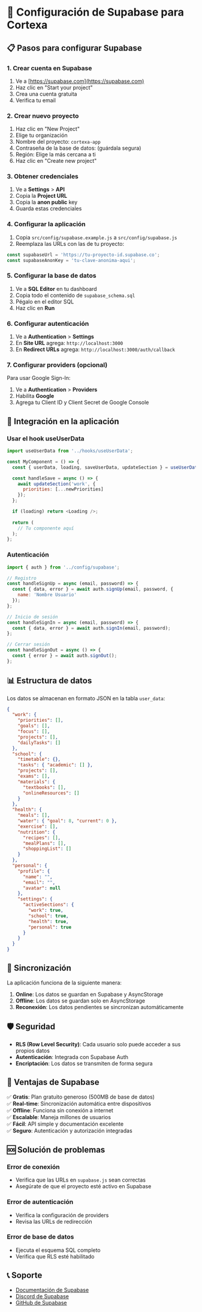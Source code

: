 # 🚀 Configuración de Supabase para Cortexa

## 📋 Pasos para configurar Supabase

### 1. Crear cuenta en Supabase
1. Ve a [https://supabase.com](https://supabase.com)
2. Haz clic en "Start your project"
3. Crea una cuenta gratuita
4. Verifica tu email

### 2. Crear nuevo proyecto
1. Haz clic en "New Project"
2. Elige tu organización
3. Nombre del proyecto: `cortexa-app`
4. Contraseña de la base de datos: (guárdala segura)
5. Región: Elige la más cercana a ti
6. Haz clic en "Create new project"

### 3. Obtener credenciales
1. Ve a **Settings** > **API**
2. Copia la **Project URL**
3. Copia la **anon public** key
4. Guarda estas credenciales

### 4. Configurar la aplicación
1. Copia `src/config/supabase.example.js` a `src/config/supabase.js`
2. Reemplaza las URLs con las de tu proyecto:

```javascript
const supabaseUrl = 'https://tu-proyecto-id.supabase.co';
const supabaseAnonKey = 'tu-clave-anonima-aqui';
```

### 5. Configurar la base de datos
1. Ve a **SQL Editor** en tu dashboard
2. Copia todo el contenido de `supabase_schema.sql`
3. Pégalo en el editor SQL
4. Haz clic en **Run**

### 6. Configurar autenticación
1. Ve a **Authentication** > **Settings**
2. En **Site URL** agrega: `http://localhost:3000`
3. En **Redirect URLs** agrega: `http://localhost:3000/auth/callback`

### 7. Configurar providers (opcional)
Para usar Google Sign-In:
1. Ve a **Authentication** > **Providers**
2. Habilita **Google**
3. Agrega tu Client ID y Client Secret de Google Console

## 🔧 Integración en la aplicación

### Usar el hook useUserData
```javascript
import useUserData from '../hooks/useUserData';

const MyComponent = () => {
  const { userData, loading, saveUserData, updateSection } = useUserData();

  const handleSave = async () => {
    await updateSection('work', {
      priorities: [...newPriorities]
    });
  };

  if (loading) return <Loading />;
  
  return (
    // Tu componente aquí
  );
};
```

### Autenticación
```javascript
import { auth } from '../config/supabase';

// Registro
const handleSignUp = async (email, password) => {
  const { data, error } = await auth.signUp(email, password, {
    name: 'Nombre Usuario'
  });
};

// Inicio de sesión
const handleSignIn = async (email, password) => {
  const { data, error } = await auth.signIn(email, password);
};

// Cerrar sesión
const handleSignOut = async () => {
  const { error } = await auth.signOut();
};
```

## 📊 Estructura de datos

Los datos se almacenan en formato JSON en la tabla `user_data`:

```json
{
  "work": {
    "priorities": [],
    "goals": [],
    "focus": [],
    "projects": [],
    "dailyTasks": []
  },
  "school": {
    "timetable": {},
    "tasks": { "academic": [] },
    "projects": [],
    "exams": [],
    "materials": {
      "textbooks": [],
      "onlineResources": []
    }
  },
  "health": {
    "meals": [],
    "water": { "goal": 8, "current": 0 },
    "exercise": [],
    "nutrition": {
      "recipes": [],
      "mealPlans": [],
      "shoppingList": []
    }
  },
  "personal": {
    "profile": {
      "name": "",
      "email": "",
      "avatar": null
    },
    "settings": {
      "activeSections": {
        "work": true,
        "school": true,
        "health": true,
        "personal": true
      }
    }
  }
}
```

## 🔄 Sincronización

La aplicación funciona de la siguiente manera:

1. **Online**: Los datos se guardan en Supabase y AsyncStorage
2. **Offline**: Los datos se guardan solo en AsyncStorage
3. **Reconexión**: Los datos pendientes se sincronizan automáticamente

## 🛡️ Seguridad

- **RLS (Row Level Security)**: Cada usuario solo puede acceder a sus propios datos
- **Autenticación**: Integrada con Supabase Auth
- **Encriptación**: Los datos se transmiten de forma segura

## 📱 Ventajas de Supabase

✅ **Gratis**: Plan gratuito generoso (500MB de base de datos)  
✅ **Real-time**: Sincronización automática entre dispositivos  
✅ **Offline**: Funciona sin conexión a internet  
✅ **Escalable**: Maneja millones de usuarios  
✅ **Fácil**: API simple y documentación excelente  
✅ **Seguro**: Autenticación y autorización integradas  

## 🆘 Solución de problemas

### Error de conexión
- Verifica que las URLs en `supabase.js` sean correctas
- Asegúrate de que el proyecto esté activo en Supabase

### Error de autenticación
- Verifica la configuración de providers
- Revisa las URLs de redirección

### Error de base de datos
- Ejecuta el esquema SQL completo
- Verifica que RLS esté habilitado

## 📞 Soporte

- [Documentación de Supabase](https://supabase.com/docs)
- [Discord de Supabase](https://discord.supabase.com)
- [GitHub de Supabase](https://github.com/supabase/supabase)
